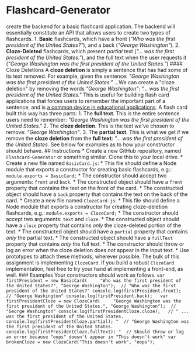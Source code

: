 # Flashcard-Generator
create the backend for a basic flashcard application.  The backend will essentially constitute an API that allows users to create two types of flashcards.  1. **Basic** flashcards, which have a front (_"Who was the first president of the United States?"_), and a back (_"George Washington"_).  2. **Cloze-Deleted** flashcards, which present _partial_ text (_"... was the first president of the United States."_), and the full text when the user requests it (_"George Washington was the first president of the United States."_)  #### Cloze Deletions  A **cloze deletion** is simply a sentence that has had some of its text removed. For example, given the sentence:  _"George Washington was the first president of the United States."_  ...We can create a "cloze deletion" by removing the words _"George Washington"_:  _"... was the first president of the United States."_  This is useful for building flash card applications that forces users to remember the important part of a sentence, and is [a common device in educational applications](https://en.wikipedia.org/wiki/Cloze_test).  A flash card built this way has three parts:  1. The **full text**. This is the entire sentence users need to remember:  _"George Washington was the first president of the United States."_  2. The **cloze deletion**. This is the text we've chosen to remove: _"George Washington"_.  3. The **partial text**. This is what we get if we remove the **cloze deletion** from the **full text**: _"... was the first president of the United States._  See below for examples as to how your constructor should behave.  ## Instructions  * Create a new GitHub repository, named `Flashcard-Generator` or something similar. Clone this to your local drive.  * Create a new file named `BasicCard.js`:    * This file should define a Node module that exports a constructor for creating basic flashcards, e.g.:     `module.exports = BasicCard;`    * The constructor should accept two arguments: `front` and `back`.    * The constructed object should have a `front` property that contains the text on the front of the card.    * The constructed object should have a `back` property that contains the text on the back of the card.  * Create a new file named `ClozeCard.js`:    * This file should define a Node module that exports a constructor for creating cloze-deletion flashcards, e.g.:     `module.exports = ClozeCard;`    * The constructor should accept two arguments: `text` and `cloze`.    * The constructed object should have a `cloze` property that contains _only_ the cloze-deleted portion of the text.    * The constructed object should have a `partial` property that contains _only_ the partial text.    * The constructed object should have a `fullText` property that contains _only_ the full text.    * The constructor should throw or log an error when the cloze deletion does _not_ appear in the input text.    * Use prototypes to attach these methods, wherever possible.  The bulk of this assignment is implementing `ClozeCard`. If you build a robust `ClozeCard` implementation, feel free to try your hand at implementing a front-end, as well.  ### Examples  Your constructors should work as follows.  ``` var firstPresident = new BasicCard(     "Who was the first president of the United States?", "George Washington");  // "Who was the first president of the United States?" console.log(firstPresident.front);   // "George Washington" console.log(firstPresident.back);   var firstPresidentCloze = new ClozeCard(     "George Washington was the first president of the United States.", "George Washington");  // "George Washington" console.log(firstPresidentCloze.cloze);   // " ... was the first president of the United States. console.log(firstPresidentCloze.partial); "  // "George Washington was the first president of the United States. console.log(firstPresidentCloze.fullText): "  // Should throw or log an error because "oops" doesn't appear in "This doesn't work" var brokenCloze = new ClozeCard("This doesn't work", "oops"); ```
